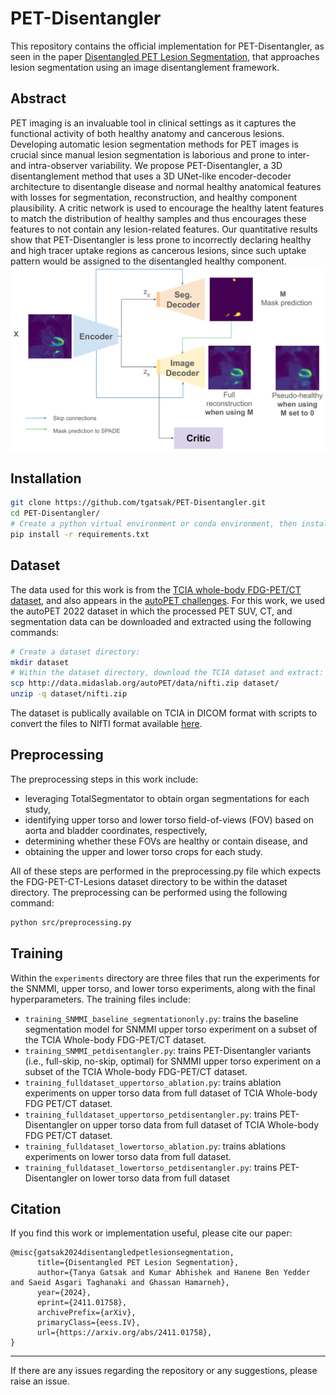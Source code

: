 # PET-Disentangler
This repository contains the official implementation for PET-Disentangler, as seen in the paper [Disentangled PET Lesion Segmentation](https://arxiv.org/abs/2411.01758), that approaches lesion segmentation using an image disentanglement framework. 

## Abstract
PET imaging is an invaluable tool in clinical settings as it captures the functional activity of both healthy anatomy and cancerous lesions. Developing automatic lesion segmentation methods for PET images is crucial since manual lesion segmentation is laborious and prone to inter- and intra-observer variability. We propose PET-Disentangler, a 3D disentanglement method that uses a 3D UNet-like encoder-decoder architecture to disentangle disease and normal healthy anatomical features with losses for segmentation, reconstruction, and healthy component plausibility. A critic network is used to encourage the healthy latent features to match the distribution of healthy samples and thus encourages these features to not contain any lesion-related features. Our quantitative results show that PET-Disentangler is less prone to incorrectly declaring healthy and high tracer uptake regions as cancerous lesions, since such uptake pattern would be assigned to the disentangled healthy component.
![architecture](model-schematic.png)

## Installation
```bash
git clone https://github.com/tgatsak/PET-Disentangler.git
cd PET-Disentangler/
# Create a python virtual environment or conda environment, then install the required packages:
pip install -r requirements.txt 
```
## Dataset
The data used for this work is from the [TCIA whole-body FDG-PET/CT dataset](https://www.cancerimagingarchive.net/collection/fdg-pet-ct-lesions/), and also appears in the [autoPET challenges](https://autopet.grand-challenge.org/). For this work, we used the autoPET 2022 dataset in which the processed PET SUV, CT, and segmentation data can be downloaded and extracted using the following commands:

```bash
# Create a dataset directory:
mkdir dataset
# Within the dataset directory, download the TCIA dataset and extract:
scp http://data.midaslab.org/autoPET/data/nifti.zip dataset/
unzip -q dataset/nifti.zip
```

The dataset is publically available on TCIA in DICOM format with scripts to convert the files to NIfTI format available [here](https://github.com/lab-midas/TCIA_processing).

## Preprocessing
The preprocessing steps in this work include: 
- leveraging TotalSegmentator to obtain organ segmentations for each study,
- identifying upper torso and lower torso field-of-views (FOV) based on aorta and bladder coordinates, respectively,
- determining whether these FOVs are healthy or contain disease, and
- obtaining the upper and lower torso crops for each study.

All of these steps are performed in the preprocessing.py file which expects the FDG-PET-CT-Lesions dataset directory to be within the dataset directory. The preprocessing can be performed using the following command:

```bash
python src/preprocessing.py
```

## Training
Within the `experiments` directory are three files that run the experiments for the SNMMI, upper torso, and lower torso experiments, along with the final hyperparameters. The training files include:
- `training_SNMMI_baseline_segmentationonly.py`: trains the baseline segmentation model for SNMMI upper torso experiment on a subset of the TCIA Whole-body FDG-PET/CT dataset.
- `training_SNMMI_petdisentangler.py`: trains PET-Disentangler variants (i.e., full-skip, no-skip, optimal) for SNMMI upper torso experiment on a subset of the TCIA Whole-body FDG-PET/CT dataset.
- `training_fulldataset_uppertorso_ablation.py`: trains ablation experiments on upper torso data from full dataset of TCIA Whole-body FDG PET/CT dataset. 
- `training_fulldataset_uppertorso_petdisentangler.py`: trains PET-Disentangler on upper torso data from full dataset of TCIA Whole-body FDG PET/CT dataset. 
- `training_fulldataset_lowertorso_ablation.py`: trains ablations experiments on lower torso data from full dataset. 
- `training_fulldataset_lowertorso_petdisentangler.py`: trains PET-Disentangler on lower torso data from full dataset 

## Citation
If you find this work or implementation useful, please cite our paper: 
```
@misc{gatsak2024disentangledpetlesionsegmentation,
      title={Disentangled PET Lesion Segmentation}, 
      author={Tanya Gatsak and Kumar Abhishek and Hanene Ben Yedder and Saeid Asgari Taghanaki and Ghassan Hamarneh},
      year={2024},
      eprint={2411.01758},
      archivePrefix={arXiv},
      primaryClass={eess.IV},
      url={https://arxiv.org/abs/2411.01758}, 
}
```
--- 

If there are any issues regarding the repository or any suggestions, please raise an issue. 
